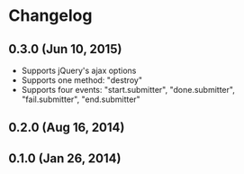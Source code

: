 # Changelog


## 0.3.0 (Jun 10, 2015)

- Supports jQuery's ajax options
- Supports one method: "destroy"
- Supports four events: "start.submitter", "done.submitter", "fail.submitter", "end.submitter"


## 0.2.0 (Aug 16, 2014)


## 0.1.0 (Jan 26, 2014)

